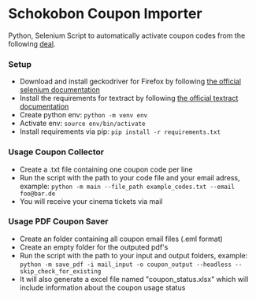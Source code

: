 # Schokobon Coupon Importer

Python, Selenium Script to automatically activate coupon codes from the following [deal](https://www.mydealz.de/share-deal/2299297).

### Setup
- Download and install geckodriver for Firefox by following [the official selenium documentation](https://pypi.org/project/selenium/)
- Install the requirements for textract by following [the official textract documentation](https://textract.readthedocs.io/en/stable/installation.html)
- Create python env: `python -m venv env`
- Activate env: `source env/bin/activate`
- Install requirements via pip: `pip install -r requirements.txt`

### Usage Coupon Collector
- Create a .txt file containing one coupon code per line
- Run the script with the path to your code file and your email adress, example: `python -m main --file_path example_codes.txt --email foo@bar.de`
- You will receive your cinema tickets via mail

### Usage PDF Coupon Saver
- Create an folder containing all coupon email files (.eml format)
- Create an empty folder for the outputed pdf's
- Run the script with the path to your input and output folders, example: `python -m save_pdf -i mail_input -o coupon_output --headless --skip_check_for_existing`
- It will also generate a excel file named "coupon_status.xlsx" which will include information about the coupon usage status

